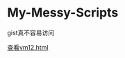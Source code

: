 # My-Messy-Scripts
gist真不容易访问

[查看vm12.html](https://wusheng233github.github.io/My-Messy-Scripts/vm12.html)
